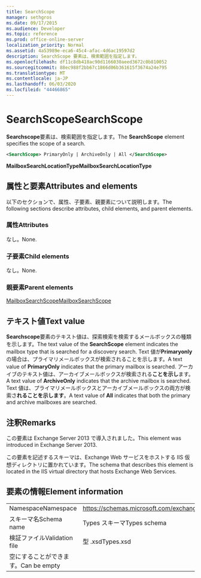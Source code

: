 ```yaml
---
title: SearchScope
manager: sethgros
ms.date: 09/17/2015
ms.audience: Developer
ms.topic: reference
ms.prod: office-online-server
localization_priority: Normal
ms.assetid: 4a53989e-eca6-45c4-afac-4d6ac19597d2
description: SearchScope 要素は、検索範囲を指定します。
ms.openlocfilehash: df11c8db418ac90d1166030aeed3672c0b810052
ms.sourcegitcommit: 88ec988f2bb67c1866d06b361615f3674a24e795
ms.translationtype: MT
ms.contentlocale: ja-JP
ms.lasthandoff: 06/03/2020
ms.locfileid: "44466865"
---
```

# <a name="searchscope"></a><span data-ttu-id="05615-103">SearchScope</span><span class="sxs-lookup"><span data-stu-id="05615-103">SearchScope</span></span>

<span data-ttu-id="05615-104">**Searchscope**要素は、検索範囲を指定します。</span><span class="sxs-lookup"><span data-stu-id="05615-104">The **SearchScope** element specifies the scope of a search.</span></span> 
  
```XML
<SearchScope> PrimaryOnly | ArchiveOnly | All </SearchScope>
```

 <span data-ttu-id="05615-105">**MailboxSearchLocationType**</span><span class="sxs-lookup"><span data-stu-id="05615-105">**MailboxSearchLocationType**</span></span>
## <a name="attributes-and-elements"></a><span data-ttu-id="05615-106">属性と要素</span><span class="sxs-lookup"><span data-stu-id="05615-106">Attributes and elements</span></span>

<span data-ttu-id="05615-107">以下のセクションで、属性、子要素、親要素について説明します。</span><span class="sxs-lookup"><span data-stu-id="05615-107">The following sections describe attributes, child elements, and parent elements.</span></span>
  
### <a name="attributes"></a><span data-ttu-id="05615-108">属性</span><span class="sxs-lookup"><span data-stu-id="05615-108">Attributes</span></span>

<span data-ttu-id="05615-109">なし。</span><span class="sxs-lookup"><span data-stu-id="05615-109">None.</span></span>
  
### <a name="child-elements"></a><span data-ttu-id="05615-110">子要素</span><span class="sxs-lookup"><span data-stu-id="05615-110">Child elements</span></span>

<span data-ttu-id="05615-111">なし。</span><span class="sxs-lookup"><span data-stu-id="05615-111">None.</span></span>
  
### <a name="parent-elements"></a><span data-ttu-id="05615-112">親要素</span><span class="sxs-lookup"><span data-stu-id="05615-112">Parent elements</span></span>

[<span data-ttu-id="05615-113">MailboxSearchScope</span><span class="sxs-lookup"><span data-stu-id="05615-113">MailboxSearchScope</span></span>](mailboxsearchscope.md)
  
## <a name="text-value"></a><span data-ttu-id="05615-114">テキスト値</span><span class="sxs-lookup"><span data-stu-id="05615-114">Text value</span></span>

<span data-ttu-id="05615-115">**Searchscope**要素のテキスト値は、探索検索を検索するメールボックスの種類を示します。</span><span class="sxs-lookup"><span data-stu-id="05615-115">The text value of the **SearchScope** element indicates the mailbox type that is searched for a discovery search.</span></span> <span data-ttu-id="05615-116">Text 値が**Primaryonly**の場合は、プライマリメールボックスが検索されることを示します。</span><span class="sxs-lookup"><span data-stu-id="05615-116">A text value of **PrimaryOnly** indicates that the primary mailbox is searched.</span></span> <span data-ttu-id="05615-117">アーカイブのテキスト値は、アーカイブメールボックスが検索される**ことを示し**ます。</span><span class="sxs-lookup"><span data-stu-id="05615-117">A text value of **ArchiveOnly** indicates that the archive mailbox is searched.</span></span> <span data-ttu-id="05615-118">Text 値は、プライマリメールボックスとアーカイブメールボックスの両方が検索さ**れることを示します**。</span><span class="sxs-lookup"><span data-stu-id="05615-118">A text value of **All** indicates that both the primary and archive mailboxes are searched.</span></span> 
  
## <a name="remarks"></a><span data-ttu-id="05615-119">注釈</span><span class="sxs-lookup"><span data-stu-id="05615-119">Remarks</span></span>

<span data-ttu-id="05615-120">この要素は Exchange Server 2013 で導入されました。</span><span class="sxs-lookup"><span data-stu-id="05615-120">This element was introduced in Exchange Server 2013.</span></span>
  
<span data-ttu-id="05615-121">この要素を記述するスキーマは、Exchange Web サービスをホストする IIS 仮想ディレクトリに置かれています。</span><span class="sxs-lookup"><span data-stu-id="05615-121">The schema that describes this element is located in the IIS virtual directory that hosts Exchange Web Services.</span></span>
  
## <a name="element-information"></a><span data-ttu-id="05615-122">要素の情報</span><span class="sxs-lookup"><span data-stu-id="05615-122">Element information</span></span>

|||
|:-----|:-----|
|<span data-ttu-id="05615-123">Namespace</span><span class="sxs-lookup"><span data-stu-id="05615-123">Namespace</span></span>  <br/> |https://schemas.microsoft.com/exchange/services/2006/types  <br/> |
|<span data-ttu-id="05615-124">スキーマ名</span><span class="sxs-lookup"><span data-stu-id="05615-124">Schema name</span></span>  <br/> |<span data-ttu-id="05615-125">Types スキーマ</span><span class="sxs-lookup"><span data-stu-id="05615-125">Types schema</span></span>  <br/> |
|<span data-ttu-id="05615-126">検証ファイル</span><span class="sxs-lookup"><span data-stu-id="05615-126">Validation file</span></span>  <br/> |<span data-ttu-id="05615-127">型 .xsd</span><span class="sxs-lookup"><span data-stu-id="05615-127">Types.xsd</span></span>  <br/> |
|<span data-ttu-id="05615-128">空にすることができます。</span><span class="sxs-lookup"><span data-stu-id="05615-128">Can be empty</span></span>  <br/> ||
   

